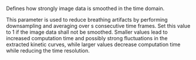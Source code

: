 Defines how strongly image data is smoothed in the time domain. 

This parameter is used to reduce breathing artifacts by performing downsampling and averaging over s consecutive time frames. Set this value to 1 if the image data shall not be smoothed. Smaller values lead to increased computation time and possibly strong fluctuations in the extracted kinetic curves, while larger values decrease computation time while reducing the time resolution. 